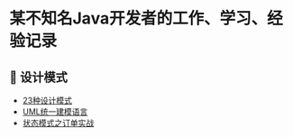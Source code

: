 # 某不知名Java开发者的工作、学习、经验记录

## 🎄 设计模式
- [23种设计模式](/DesignPattern/23种设计模式.md)
- [UML统一建模语言](/DesignPattern/UML统一建模语言.md)
- [状态模式之订单实战](/DesignPattern/状态模式之订单实战.md)

